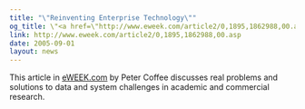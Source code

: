 ```yaml
---
title: "\"Reinventing Enterprise Technology\""
og_title: \"<a href=\"http://www.eweek.com/article2/0,1895,1862988,00.asp\"> Reinventing Enterprise Technology</a>\"
link: http://www.eweek.com/article2/0,1895,1862988,00.asp
date: 2005-09-01
layout: news
---
```


This article in <a href="http://www.eweek.com/" data-proofer-ignore>eWEEK.com</a>       by Peter Coffee       discusses real problems and solutions to data and system challenges in academic and        commercial research.  
